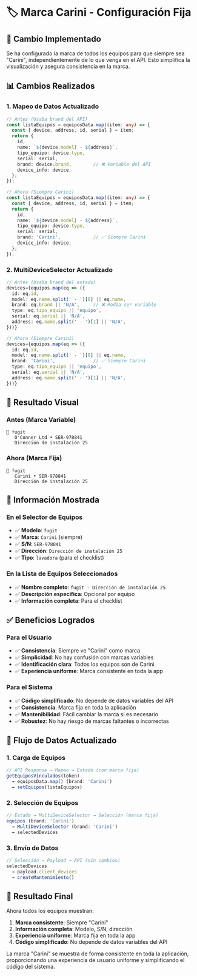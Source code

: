 # 🏷️ Marca Carini - Configuración Fija

## 🎯 Cambio Implementado

Se ha configurado la marca de todos los equipos para que siempre sea "Carini", independientemente de lo que venga en el API. Esto simplifica la visualización y asegura consistencia en la marca.

## 📊 Cambios Realizados

### **1. Mapeo de Datos Actualizado**
```typescript
// Antes (Usaba brand del API)
const listaEquipos = equiposData.map((item: any) => {
  const { device, address, id, serial } = item;
  return {
    id,
    name: `${device.model} - ${address}`,
    tipo_equipo: device.type,
    serial: serial,
    brand: device.brand,        // ❌ Variable del API
    device_info: device,
  };
});

// Ahora (Siempre Carini)
const listaEquipos = equiposData.map((item: any) => {
  const { device, address, id, serial } = item;
  return {
    id,
    name: `${device.model} - ${address}`,
    tipo_equipo: device.type,
    serial: serial,
    brand: 'Carini',            // ✅ Siempre Carini
    device_info: device,
  };
});
```

### **2. MultiDeviceSelector Actualizado**
```typescript
// Antes (Usaba brand del estado)
devices={equipos.map(eq => ({
  id: eq.id,
  model: eq.name.split(' - ')[0] || eq.name,
  brand: eq.brand || 'N/A',     // ❌ Podía ser variable
  type: eq.tipo_equipo || 'equipo',
  serial: eq.serial || 'N/A',
  address: eq.name.split(' - ')[1] || 'N/A',
}))}

// Ahora (Siempre Carini)
devices={equipos.map(eq => ({
  id: eq.id,
  model: eq.name.split(' - ')[0] || eq.name,
  brand: 'Carini',              // ✅ Siempre Carini
  type: eq.tipo_equipo || 'equipo',
  serial: eq.serial || 'N/A',
  address: eq.name.split(' - ')[1] || 'N/A',
}))}
```

## 📱 Resultado Visual

### **Antes (Marca Variable)**
```
🔧 fugit
   O'Conner Ltd • SER-978841
   Dirección de instalación 25
```

### **Ahora (Marca Fija)**
```
🔧 fugit
   Carini • SER-978841
   Dirección de instalación 25
```

## 🎯 Información Mostrada

### **En el Selector de Equipos**
- ✅ **Modelo**: `fugit`
- ✅ **Marca**: `Carini` (siempre)
- ✅ **S/N**: `SER-978841`
- ✅ **Dirección**: `Dirección de instalación 25`
- ✅ **Tipo**: `lavadora` (para el checklist)

### **En la Lista de Equipos Seleccionados**
- ✅ **Nombre completo**: `fugit - Dirección de instalación 25`
- ✅ **Descripción específica**: Opcional por equipo
- ✅ **Información completa**: Para el checklist

## ✅ Beneficios Logrados

### **Para el Usuario**
- ✅ **Consistencia**: Siempre ve "Carini" como marca
- ✅ **Simplicidad**: No hay confusión con marcas variables
- ✅ **Identificación clara**: Todos los equipos son de Carini
- ✅ **Experiencia uniforme**: Marca consistente en toda la app

### **Para el Sistema**
- ✅ **Código simplificado**: No depende de datos variables del API
- ✅ **Consistencia**: Marca fija en toda la aplicación
- ✅ **Mantenibilidad**: Fácil cambiar la marca si es necesario
- ✅ **Robustez**: No hay riesgo de marcas faltantes o incorrectas

## 🔄 Flujo de Datos Actualizado

### **1. Carga de Equipos**
```typescript
// API Response → Mapeo → Estado (con marca fija)
getEquiposVinculados(token) 
  → equiposData.map() (brand: 'Carini')
  → setEquipos(listaEquipos)
```

### **2. Selección de Equipos**
```typescript
// Estado → MultiDeviceSelector → Selección (marca fija)
equipos (brand: 'Carini')
  → MultiDeviceSelector (brand: 'Carini')
  → selectedDevices
```

### **3. Envío de Datos**
```typescript
// Selección → Payload → API (sin cambios)
selectedDevices 
  → payload.client_devices 
  → createMantenimiento()
```

## 🎉 Resultado Final

Ahora todos los equipos muestran:

1. **Marca consistente**: Siempre "Carini"
2. **Información completa**: Modelo, S/N, dirección
3. **Experiencia uniforme**: Marca fija en toda la app
4. **Código simplificado**: No depende de datos variables del API

La marca "Carini" se muestra de forma consistente en toda la aplicación, proporcionando una experiencia de usuario uniforme y simplificando el código del sistema.




